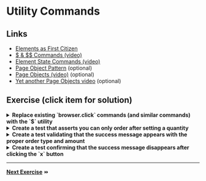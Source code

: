 # Utility Commands

## Links

- [Elements as First Citizen](http://webdriver.io/api.html#Element-as-first-citizen)
- [$ & $$ Commands (video)](https://www.youtube.com/watch?v=k6FFwurWhf0&t=2m25s)
- [Element State Commands (video)](https://www.youtube.com/watch?v=wKfBWz0QyHI)
- [Page Object Pattern](http://webdriver.io/guide/testrunner/pageobjects.html)  (optional)
- [Page Objects (video)](https://www.youtube.com/watch?v=dxXBykTF5HY) (optional)
- [Yet another Page Objects video](https://www.youtube.com/watch?v=4_ZIaWhQ6Uk) (optional)

## Exercise (click item for solution)


<details>
  <summary><b>Replace existing `browser.click` commands (and similar commands) with the `$` utility</b></summary>

```js
var shopCTA = $('button=See our Vast Robot Selection');
shopCTA.click();
```

```js
var cartQty = $('#qty');

cartQty.setValue(5);

cartQty.submitForm();
```
</details>

<details>
  <summary><b>Create a test that asserts you can only order after setting a quantity</b></summary>

```js
  it('should only let you buy after setting a quantity', function () {
    var cartBtn = $('#buyNowButton');
    var cartQty = $('#qty');

    expect(cartBtn.isEnabled()).to.be.false;

    // Add qty
    cartQty.setValue(5);

    expect(cartBtn.isEnabled()).to.be.true;
  });
```
</details>

<details>
  <summary><b>Create a test validating that the success message appears with the proper order type and amount</b></summary>

```js 
it('should show a success message with correct order', function () {
    var cartQty = $('#qty');

    cartQty.setValue(5);

    cartQty.submitForm();

    var confirmationMsg = $('.callout*=Thank you human');

    confirmationMsg.waitForExist();

    // verify is has proper qty and type
    var confirmationText = confirmationMsg.getText();
    expect(confirmationText).to.contain("5 T-800 Model 101");
})
```
</details>

<details>
  <summary><b>Create a test confirming that the success message disappears after clicking the `x` button</b></summary>


```js 
it('should hide thank you message after clicking close button', function () {
    var cartQty = $('#qty');

    cartQty.setValue(5);

    cartQty.submitForm();

    var confirmationMsg = $('.callout*=Thank you human');

    confirmationMsg.waitForExist();

    // Click close button
    $(".close-button").click();

    // use "reverse" flag to wait for it to disappear
    confirmationMsg.waitForVisible(null, true);

    expect(confirmationMsg.isVisible()).to.be.false;
})
```
</details>


---

**[Next Exercise](./5-debug.md)** :fast_forward: